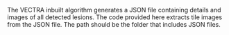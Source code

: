 The VECTRA inbuilt algorithm generates a JSON file containing details and images of all detected lesions.
The code provided here extracts tile images from the JSON file.
The path should be the folder that includes JSON files.
